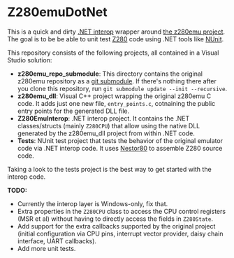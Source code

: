# Z280emuDotNet

This is a quick and dirty [.NET interop](https://learn.microsoft.com/en-us/dotnet/standard/native-interop/) wrapper
around [the z280emu project](https://github.com/mtdev79/z280emu). The goal is to be be able to unit test [Z280](https://github.com/konamiman/Z280TechnicalManual/) code using
.NET tools like [NUnit](https://nunit.org/).

This repository consists of the following projects, all contained in a Visual Studio solution:

* **z280emu_repo_submodule**: This directory contains the original z280emu repository as a [git submodule](https://git-scm.com/book/en/v2/Git-Tools-Submodules). If there's nothing there after you clone this repository, run `git submodule update --init --recursive`.
* **z280emu_dll**: Visual C++ project wrapping the original z280emu C code. It adds just one new file, `entry_points.c`, cotnaining the public entry points for the generated DLL file.
* **Z280EmuInterop**: .NET interop project. It contains the .NET classes/structs (mainly `Z280CPU`) that allow using the native DLL generated by the z280emu_dll project from within .NET code.
* **Tests**: NUnit test project that tests the behavior of the original emulator code via .NET interop code. It uses [Nestor80](https://github.com/Konamiman/Nestor80) to assemble Z280 source code.

Taking a look to the tests project is the best way to get started with the interop code.

**TODO:**

* Currently the interop layer is Windows-only, fix that.
* Extra properties in the `Z280CPU` class to access the CPU control registers (MSR et al) without having to directly access the fields in `Z280State`.
* Add support for the extra callbacks supported by the original project (initial configuration via CPU pins, interrupt vector provider, daisy chain interface, UART callbacks).
* Add more unit tests.

